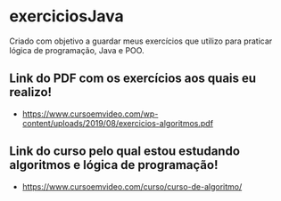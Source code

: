# exerciciosJava
Criado com objetivo a guardar meus exercícios que utilizo para praticar lógica de programação, Java e POO.

## Link do PDF com os exercícios aos quais eu realizo!

- https://www.cursoemvideo.com/wp-content/uploads/2019/08/exercicios-algoritmos.pdf

## Link do curso pelo qual estou estudando algoritmos e lógica de programação!

- https://www.cursoemvideo.com/curso/curso-de-algoritmo/
